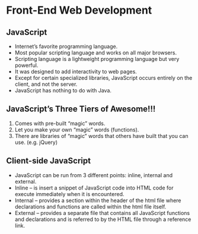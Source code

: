 # Front-End Web Development
## JavaScript
- Internet’s favorite programming language.
- Most popular scripting language and works on all major browsers.
- Scripting language is a lightweight programming language but very powerful.
- It was designed to add interactivity to web pages.
- Except for certain specialized libraries, JavaScript occurs entirely on the client, and not the server.
- JavaScript has nothing to do with Java.

## JavaScript’s Three Tiers of Awesome!!!
1. Comes with pre-built “magic” words.
2. Let you make your own “magic” words (functions).
3. There are libraries of “magic” words that others have built that you can use. (e.g. jQuery)

## Client-side JavaScript
- JavaScript can be run from 3 different points: inline, internal and external.
- Inline – is insert a snippet of JavaScript code into HTML code for execute immediately when it is encountered.
- Internal – provides a section within the header of the html file where declarations and functions are called within the html file itself.
- External – provides a separate file that contains all JavaScript functions and declarations and is referred to by the HTML file through a reference link.
